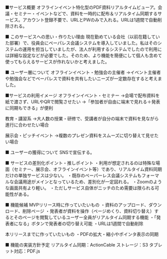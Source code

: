 ■サービス概要
オフラインイベント特化型のPDF資料リアルタイムビューア。会議・セミナー・イベントなどで、資料を一時的に配布＆リアルタイム同期するサービス。アカウント登録不要で、URLとPWのみで入れる。URLは1週間で自動削除される。

■ このサービスへの思い・作りたい理由
現在勤めている会社（以前在籍していた部署）で、役員会にペーパレス会議システムを導入していました。私はそのシステムの運用を担当していましたが、法人が利用するシステムでしたので利用には詳細な設定などが必要でした。そのため、より機能を簡便にして個人も含めて使ってもらえるサービスが作れないかと考えました。

■ ユーザー層について
オフラインイベント・勉強会の主催者
→イベント主催者や勉強会などでペーパレスで資料を共有したいニーズが一定数存在すると考えました。

■サービスの利用イメージ
オフラインイベント・セミナー
→会場で配布資料を紙で渡さず、URLやQRで閲覧させたい
→「参加者が自由に端末で見れる＋発表に同期もできる」が便利

教育・講習系
→大人数の授業・研修で、受講者が自分の端末で資料を見ながら進行に合わせたい場合

展示会・ピッチイベント
→複数のプレゼン資料をスムーズに切り替えて見せたい場合

■ ユーザーの獲得について
SNSで宣伝する。

■ サービスの差別化ポイント・推しポイント
・利用が想定されるのは特殊な場面（セミナー、展示会、オフラインイベント等）であり、リアルタイム資料同期だけの単独サービスは少ない。
・既存のペーパーレス会議システムもフォーマルな会議用途がメインとなっているため、差別化が一定図れる。
・Zoomのような画面共有より軽い。
・ただしサービス自体がニッチのため需要は限られる可能性がある。

■ 機能候補
MVPリリース時に作っていたいもの
・資料のアップロード、ダウンロード、削除ページ
・発表者が資料を操作（ページめくり、資料切り替え）するとそのページを閲覧しているユーザー全員がリアルタイム同期する機能
・「発表者になる」ボタンで発表者の切り替え可能
・URLは1週間で自動削除

本リリースまでに作っていたいもの
・PDFの拡大・縮小やポインタ表示の同期

■ 機能の実装方針予定
リアルタイム同期：ActionCable
ストレージ：S3
タブレット対応：PDF.js
